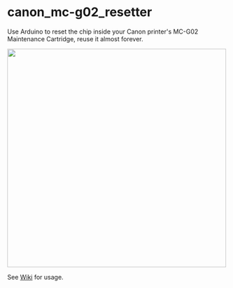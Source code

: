 # canon_mc-g02_resetter

Use Arduino to reset the chip inside your Canon printer's MC-G02 Maintenance Cartridge, reuse it almost forever.

<img src="https://github.com/wangyu-/canon_mc-g02_resetter/blob/ee0e90a86b5609ec6eb443d971a5ddca6e544e4c/images/for_readme.jpg" width="500">

See [Wiki](https://github.com/wangyu-/canon_mc-g02_resetter/wiki) for usage.

